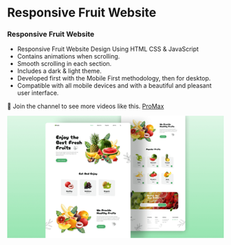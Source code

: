 # Responsive Fruit Website
### Responsive Fruit Website

- Responsive Fruit Website Design Using HTML CSS & JavaScript
- Contains animations when scrolling.
- Smooth scrolling in each section.
- Includes a dark & light theme.
- Developed first with the Mobile First methodology, then for desktop.
- Compatible with all mobile devices and with a beautiful and pleasant user interface.

💙 Join the channel to see more videos like this. [ProMax](https://www.github.com/maxigeronimo/frutasFreLangpage/)

![preview img](/preview.png)

